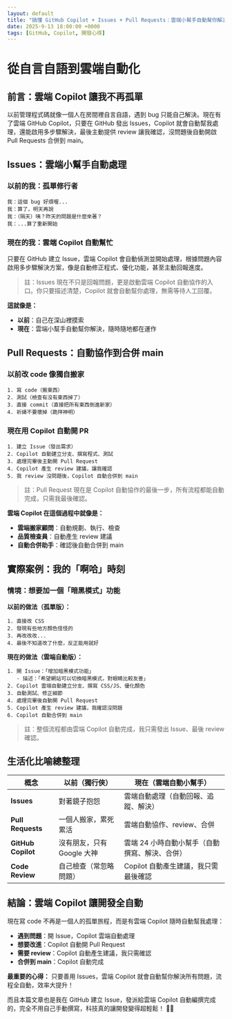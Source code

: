 ```yaml
---
layout: default
title: "搞懂 GitHub Copilot + Issues + Pull Requests：雲端小幫手自動幫你解決！"
date: 2025-9-13 18:00:00 +0000
tags: [GitHub, Copilot, 開發心得]
---
```


# 從自言自語到雲端自動化

## 前言：雲端 Copilot 讓我不再孤單

以前管理程式碼就像一個人在房間裡自言自語，遇到 bug 只能自己解決。現在有了雲端 GitHub Copilot，只要在 GitHub 發出 Issues，Copilot 就會自動幫我處理，還能啟用多步驟解決，最後主動提供 review 讓我確認，沒問題後自動開啟 Pull Requests 合併到 main。

## Issues：雲端小幫手自動處理

### 以前的我：孤單修行者
```
我：這個 bug 好煩喔...
我：算了，明天再說
我：（隔天）咦？昨天的問題是什麼來著？
我：...算了重新開始
```

### 現在的我：雲端 Copilot 自動幫忙
只要在 GitHub 建立 Issue，雲端 Copilot 會自動偵測並開始處理，根據問題內容啟用多步驟解決方案，像是自動修正程式、優化功能，甚至主動回報進度。

> 註：Issues 現在不只是回報問題，更是啟動雲端 Copilot 自動協作的入口。你只要描述清楚，Copilot 就會自動幫你處理，無需等待人工回覆。

**這就像是：**
- **以前**：自己在深山裡摸索
- **現在**：雲端小幫手自動幫你解決，隨時隨地都在運作

## Pull Requests：自動協作到合併 main

### 以前改 code 像獨自搬家
```
1. 寫 code（搬東西）
2. 測試（檢查有沒有東西掉了）
3. 直接 commit（直接把所有東西倒進新家）
4. 祈禱不要壞掉（跪拜神明）
```

### 現在用 Copilot 自動開 PR
```
1. 建立 Issue（發出需求）
2. Copilot 自動建立分支、撰寫程式、測試
3. 處理完畢後主動開 Pull Request
4. Copilot 產生 review 建議，讓我確認
5. 我 review 沒問題後，Copilot 自動合併到 main
```

> 註：Pull Request 現在是 Copilot 自動協作的最後一步，所有流程都能自動完成，只需我最後確認。

**雲端 Copilot 在這個過程中就像是：**
- **雲端搬家顧問**：自動規劃、執行、檢查
- **品質檢查員**：自動產生 review 建議
- **自動合併助手**：確認後自動合併到 main

## 實際案例：我的「啊哈」時刻

### 情境：想要加一個「暗黑模式」功能

**以前的做法（孤單版）：**
```
1. 直接改 CSS
2. 發現有些地方顏色怪怪的
3. 再改改改...
4. 最後不知道改了什麼，反正能用就好
```

**現在的做法（雲端自動版）：**
```
1. 開 Issue：「增加暗黑模式功能」
   - 描述：「希望網站可以切換暗黑模式，對眼睛比較友善」
2. Copilot 雲端自動建立分支、撰寫 CSS/JS、優化顏色
3. 自動測試、修正細節
4. 處理完畢後自動開 Pull Request
5. Copilot 產生 review 建議，我確認沒問題
6. Copilot 自動合併到 main
```

> 註：整個流程都由雲端 Copilot 自動完成，我只需發出 Issue、最後 review 確認。

## 生活化比喻總整理

| 概念 | 以前（獨行俠） | 現在（雲端自動小幫手） |
|------|----------------|------------------|
| **Issues** | 對著鏡子抱怨 | 雲端自動處理（自動回報、追蹤、解決） |
| **Pull Requests** | 一個人搬家，累死累活 | 雲端自動協作、review、合併 |
| **GitHub Copilot** | 沒有朋友，只有 Google 大神 | 雲端 24 小時自動小幫手（自動撰寫、解決、合併） |
| **Code Review** | 自己檢查（常忽略問題） | Copilot 自動產生建議，我只需最後確認 |

## 結論：雲端 Copilot 讓開發全自動

現在寫 code 不再是一個人的孤單旅程，而是有雲端 Copilot 隨時自動幫我處理：

- **遇到問題**：開 Issue，Copilot 雲端自動處理
- **想要改進**：Copilot 自動開 Pull Request
- **需要 review**：Copilot 自動產生建議，我只需確認
- **合併到 main**：Copilot 自動完成

**最重要的心得：**
只要善用 Issues，雲端 Copilot 就會自動幫你解決所有問題，流程全自動，效率大提升！

而且本篇文章也是我在 GitHub 建立 Issue，發派給雲端 Copilot 自動編撰完成的，完全不用自己手動撰寫，科技真的讓開發變得超輕鬆！ 🚀✨